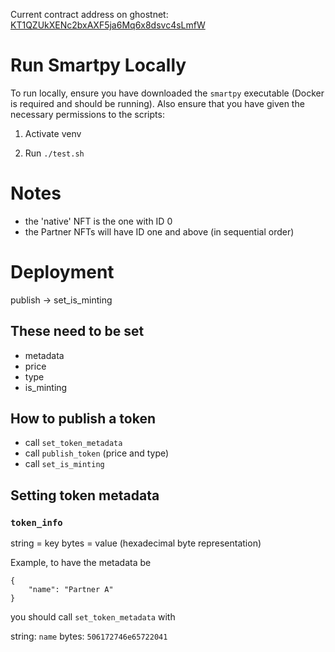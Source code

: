 Current contract address on ghostnet: [KT1QZUkXENc2bxAXF5ja6Mq6x8dsvc4sLmfW](https://better-call.dev/ghostnet/KT1QZUkXENc2bxAXF5ja6Mq6x8dsvc4sLmfW/operations)

# Run Smartpy Locally

To run locally, ensure you have downloaded the `smartpy` executable (Docker is required and should be running). Also ensure that you have given the necessary permissions to the scripts:


1. Activate venv

2. Run `./test.sh`

# Notes

- the 'native' NFT is the one with ID 0
- the Partner NFTs will have ID one and above (in sequential order)

# Deployment

publish -> set_is_minting

## These need to be set

- metadata
- price
- type
- is_minting


## How to publish a token

- call `set_token_metadata`
- call `publish_token` (price and type)
- call `set_is_minting`


## Setting token metadata

### `token_info`

string = key
bytes = value (hexadecimal byte representation)

Example, to have the metadata be

```
{
    "name": "Partner A"
}
```

you should call `set_token_metadata` with

string: `name`
bytes: `506172746e65722041`
